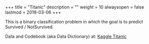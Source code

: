 +++
title = "Titanic"
description = ""
weight = 10
alwaysopen = false
lastmod = 2018-03-06
+++

This is a binary classification problem in which the goal is to predict Survived / NotSurvived.

Data and Codebook (aka Data Dictionary) at: [Kaggle Titanic](https://www.kaggle.com/c/titanic/data)

